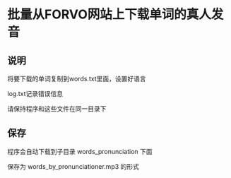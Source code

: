 # 批量从FORVO网站上下载单词的真人发音

## 说明

将要下载的单词复制到words.txt里面，设置好语言

log.txt记录错误信息

请保持程序和这些文件在同一目录下

## 保存

程序会自动下载到子目录 words_pronunciation 下面

保存为 words_by_pronunciationer.mp3 的形式
